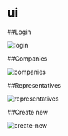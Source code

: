# ui

##Login

![login](https://raw.githubusercontent.com/2dv612-team-1/ui/master/login.png "Login")


##Companies

![companies](https://raw.githubusercontent.com/2dv612-team-1/ui/master/companies.png "Companies list")


##Representatives

![representatives](https://raw.githubusercontent.com/2dv612-team-1/ui/master/representatives.png "Representatives list")


##Create new

![create-new](https://raw.githubusercontent.com/2dv612-team-1/ui/master/create-new.png "Create new")

